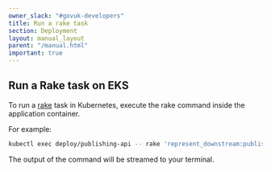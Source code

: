 ```yaml
---
owner_slack: "#govuk-developers"
title: Run a rake task
section: Deployment
layout: manual_layout
parent: "/manual.html"
important: true
---
```


## Run a Rake task on EKS

To run a [rake](https://ruby.github.io/rake/) task in Kubernetes, execute the rake command inside the application container.

For example:

```sh
kubectl exec deploy/publishing-api -- rake 'represent_downstream:published_between[2018-12-17T01:02:30, 2018-12-18T10:20:30]'
```

The output of the command will be streamed to your terminal.
